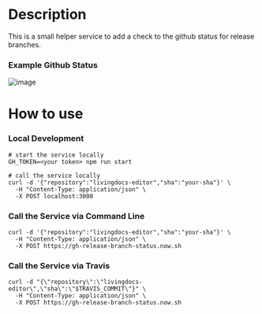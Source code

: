 # Description
This is a small helper service to add a check to the github status for release branches.

### Example Github Status

![image](https://user-images.githubusercontent.com/172394/48440494-52c55500-e789-11e8-897b-61fdf7250ed6.png)

# How to use

### Local Development
```
# start the service locally
GH_TOKEN=<your token> npm run start

# call the service locally
curl -d '{"repository":"livingdocs-editor","sha":"your-sha"}' \
  -H "Content-Type: application/json" \
  -X POST localhost:3000
```

### Call the Service via Command Line
```
curl -d '{"repository":"livingdocs-editor","sha":"your-sha"}' \
  -H "Content-Type: application/json" \
  -X POST https://gh-release-branch-status.now.sh
```


### Call the Service via Travis
```
curl -d "{\"repository\":\"livingdocs-editor\",\"sha\":\"$TRAVIS_COMMIT\"}" \
  -H "Content-Type: application/json" \
  -X POST https://gh-release-branch-status.now.sh
```

